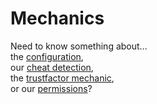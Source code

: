 # Mechanics
Need to know something about...<br>
the [configuration](/mechanics/configuration-01-config.md),<br>
our [cheat detection](/mechanics/checks-01-overview.md),<br>
the [trustfactor mechanic](/mechanics/trust-01-introduction.md),<br>
or our [permissions](/mechanics/permissions-01-overview.md)?


<!--The mechanics section gives details in how Intave fundamentally works, improving general knowledge and understanding of
our work.-->

<!--
### Configuration
Specify which settings you want to use in [config.yml](configuration-01-config.md).<br>
In [settings.yml](configuration-02-settings.md) you can change Intaves behaviour and actions.<br>
We have neat [placeholders](configuration-04-placeholders.md), too

### Detection
Want to know more about our checks? Browse our [check section](checks-01-overview.md).

### Trustfactor
What is a trustfactor, why is it so beneficial, and how does it work?<br>
Check out our [trustfactor section](trust-01-introduction.md) for more information.

### Permissions
You are hereby permitted to check out our [section on permissions](permissions-01-overview.md).
-->